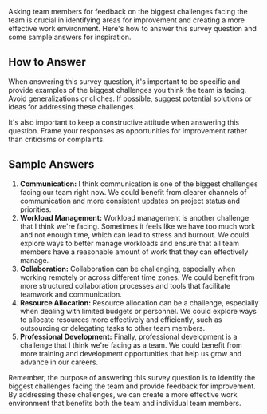 

Asking team members for feedback on the biggest challenges facing the team is crucial in identifying areas for improvement and creating a more effective work environment. Here's how to answer this survey question and some sample answers for inspiration.

How to Answer
-------------

When answering this survey question, it's important to be specific and provide examples of the biggest challenges you think the team is facing. Avoid generalizations or cliches. If possible, suggest potential solutions or ideas for addressing these challenges.

It's also important to keep a constructive attitude when answering this question. Frame your responses as opportunities for improvement rather than criticisms or complaints.

Sample Answers
--------------

1. **Communication:** I think communication is one of the biggest challenges facing our team right now. We could benefit from clearer channels of communication and more consistent updates on project status and priorities.
2. **Workload Management:** Workload management is another challenge that I think we're facing. Sometimes it feels like we have too much work and not enough time, which can lead to stress and burnout. We could explore ways to better manage workloads and ensure that all team members have a reasonable amount of work that they can effectively manage.
3. **Collaboration:** Collaboration can be challenging, especially when working remotely or across different time zones. We could benefit from more structured collaboration processes and tools that facilitate teamwork and communication.
4. **Resource Allocation:** Resource allocation can be a challenge, especially when dealing with limited budgets or personnel. We could explore ways to allocate resources more effectively and efficiently, such as outsourcing or delegating tasks to other team members.
5. **Professional Development:** Finally, professional development is a challenge that I think we're facing as a team. We could benefit from more training and development opportunities that help us grow and advance in our careers.

Remember, the purpose of answering this survey question is to identify the biggest challenges facing the team and provide feedback for improvement. By addressing these challenges, we can create a more effective work environment that benefits both the team and individual team members.
